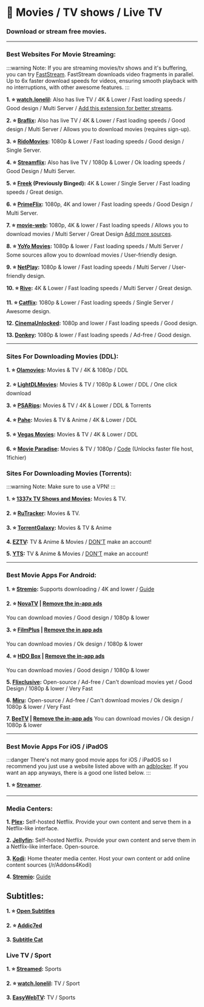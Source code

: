 # 🎦 Movies / TV shows / Live TV
### Download or stream free movies. 


***

### Best Websites For Movie Streaming: 

:::warning Note:
If you are streaming movies/tv shows and it's buffering, you can try [FastStream](https://FastStream.online). FastStream downloads video fragments in parallel. Up to 6x faster download speeds for videos, ensuring smooth playback with no interruptions, with other awesome features.
:::

**1. ⭐ [watch.lonelil](https://watch.lonelil.com/):** Also has live TV / 4K & Lower / Fast loading speeds / Good design / Multi Server / [Add this extension for better streams](https://watch.lonelil.com/onboarding).

**2. ⭐ [Braflix](https://www.braflix.app/):** Also has live TV / 4K & Lower / Fast loading speeds / Good design / Multi Server / Allows you to download movies (requires sign-up).


**3. ⭐ [RidoMovies](https://ridomovies.tv/):** 1080p & Lower / Fast loading speeds / Good design / Single Server.

**4. ⭐ [Streamflix](https://watch.streamflix.one/):** Also has live TV / 1080p & Lower / Ok loading speeds / Good Design / Multi Server.


**5. ⭐ [Freek](https://freek.to) (Previously Binged):** 4K & Lower / Single Server / Fast loading speeds / Great design.

**6. ⭐ [PrimeFlix](https://primeflix-web.vercel.app/):** 1080p, 4K and lower / Fast loading speeds / Good Design / Multi Server.

**7. ⭐ [movie-web](https://erynith.github.io/movie-web-instances/):** 1080p, 4K & lower / Fast loading speeds / Allows you to download movies / Multi Server / Great Design [Add more sources](https://pastebin.com/w8Brq2UA).

**8. ⭐ [YoYo Movies](https://yoyomovies.net/):** 1080p & lower / Fast loading speeds / Multi Server / Some sources allow you to download movies / User-friendly design.

**9. ⭐ [NetPlay](https://netplayz.ru/):** 1080p & lower / Fast loading speeds / Multi Server / User-friendly design.

**10. ⭐ [Rive](https://rivestream.live):** 4K & Lower / Fast loading speeds / Multi Server / Great design.

**11. ⭐ [Catflix](https://catflix.su/):** 1080p & Lower / Fast loading speeds / Single Server / Awesome design.

**12. [CinemaUnlocked](https://cinemaunlocked.com/home/):** 1080p and lower / Fast loading speeds / Good design.

**13. [Donkey](https://donkey.to/home):** 1080p & lower / Fast loading speeds / Ad-free / Good design.


***

### Sites For Downloading Movies (DDL):

**1. ⭐ [Olamovies](https://olamovies.rent/):** Movies & TV / 4K & 1080p / DDL

**2. ⭐ [LightDLMovies](https://lightdl.xyz/):** Movies & TV / 1080p & Lower / DDL / One click download

**3. ⭐ [PSARips](https://psa.wf/):** Movies & TV / 4K & Lower / DDL & Torrents

**4. ⭐ [Pahe](https://pahe.ink/):** Movies & TV & Anime / 4K & Lower / DDL

**5. ⭐ [Vegas Movies](https://vegamovies.dad/):** Movies & TV / 4K & Lower / DDL

**6. ⭐ [Movie Paradise](https://movieparadise.org/):** Movies & TV / 1080p / [Code](https://rentry.org/he8fhzku) (Unlocks faster file host, 1fichier)

### Sites For Downloading Movies (Torrents):

:::warning Note:
Make sure to use a VPN!
:::

**1. ⭐ [1337x TV Shows and Movies](https://1337x.to/top-100-movies):** Movies & TV.

**2. ⭐ [RuTracker](https://rutracker.org/forum/index.php?c=2):** Movies & TV.

**3. ⭐ [TorrentGalaxy](https://torrentgalaxy.to/):** Movies & TV & Anime

**4. [EZTV](https://eztvx.to/):** TV & Anime & Movies / [DON'T](https://web.archive.org/web/20230729051829/https://thetechzone.online/do-not-register-on-this-torrent-website-filter-your-data-to-hollywood/) make an account!

**5. [YTS](https://yts.mx/):** TV & Anime & Movies / [DON'T](https://web.archive.org/web/20230729051829/https://thetechzone.online/do-not-register-on-this-torrent-website-filter-your-data-to-hollywood/) make an account!



***

### Best Movie Apps For Android:

**1. ⭐ [Stremio](https://stremio.com):** Supports downloading / 4K and lower / [Guide](https://rentry.co/a-guide-to-stremio)

**2. ⭐ [NovaTV](https://www.novatv.app) | [Remove the in-app ads](https://forum.mobilism.org/search.php?st=0&sk=t&sd=d&sr=topics&keywords=novatv&sf=titleonly)**

You can download movies / Good design / 1080p & lower

**3. ⭐ [FilmPlus](https://www.filmplusapp.com) | [Remove the in app ads](https://forum.mobilism.org/search.php?st=0&sk=t&sd=d&sr=topics&keywords=filmplus&sf=titleonly)**

You can download movies / Ok design / 1080p & lower

**4. ⭐ [HDO Box](https://hdo.app) | [Remove the in-app ads](https://forum.mobilism.org/search.php?st=0&sk=t&sd=d&sr=topics&keywords=hdo+box&sf=titleonly)**

You can download movies / Good design / 1080p & lower

**5. [Flixclusive](https://github.com/rhenwinch/Flixclusive):**
Open-source / Ad-free / Can't download movies yet / Good Design / 1080p & lower / Very Fast

**6. [Miru](https://github.com/miru-project/miru-app):**
Open-source / Ad-free / Can't download movies / Ok design / 1080p & lower / Very Fast

**7. [BeeTV](https://www.beetvapp.me) | [Remove the in-app ads](https://forum.mobilism.org/search.php?st=0&sk=t&sd=d&sr=topics&keywords=beetv&sf=titleonly)**
You can download movies / Ok design / 1080p & lower

***

### Best Movie Apps For iOS / iPadOS
:::danger There's not many good movie apps for iOS / iPadOS so I recommend you just use a website listed above with an [adblocker](https://mediasavvy.pages.dev/Wiki/Adblocking/#adblocking-for-ios--ipados-system-wide). If you want an app anyways, there is a good one listed below.
:::

**1. ⭐ [Streamer](https://github.com/StreamerApp/Streamer)**.

***

### Media Centers:

**1. [Plex](https://www.plex.tv/):**  Self-hosted Netflix. Provide your own content and serve them in a Netflix-like interface.

**2. [Jellyfin](https://jellyfin.org/):**  Self-hosted Netflix. Provide your own content and serve them in a Netflix-like interface. Open-source.

**3. [Kodi](https://kodi.tv/):** Home theater media center. Host your own content or add online content sources (/r/Addons4Kodi)

**4. [Stremio](https://stremio.com):** [Guide](https://rentry.co/a-guide-to-stremio)

## Subtitles:

**1. ⭐ [Open Subtitles](https://opensubtitles.org/)**

**2. ⭐ [Addic7ed](https://www.addic7ed.com/)**

**3. [Subtitle Cat](https://www.subtitlecat.com/)**

### Live TV / Sport

**1. ⭐ [Streamed](https://streamed.su):** Sports

**2. ⭐ [watch.lonelil](https://watch.lonelil.ru/tv):** TV / Sport

**3. [EasyWebTV](https://zhangboheng.github.io/Easy-Web-TV-M3u8/routes/countries.html):** TV / Sports











